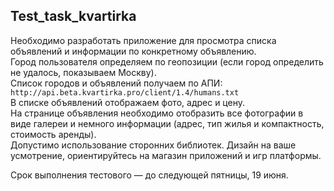 ## Test_task_kvartirka

Необходимо разработать приложение для просмотра списка объявлений и информации по конкретному объявлению.  
Город пользователя определяем по геопозиции (если город определить не удалось, показываем Москву).  
Список городов и объявлений получаем по АПИ: `http://api.beta.kvartirka.pro/client/1.4/humans.txt`  
В списке объявлений отображаем фото, адрес и цену.  
На странице объявления необходимо отобразить все фотографии в виде галереи и немного информации (адрес, тип жилья и компактность, стоимость аренды).  
Допустимо использование сторонних библиотек.
Дизайн на ваше усмотрение, ориентируйтесь на магазин приложений и игр платформы.

Срок выполнения тестового — до следующей пятницы, 19 июня.